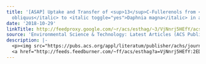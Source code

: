 ```yaml
---
title: '[ASAP] Uptake and Transfer of <sup>13</sup>C-Fullerenols from <italic toggle="yes">Scenedesmus
  obliquus</italic> to <italic toggle="yes">Daphnia magna</italic> in an Aquatic Environment'
date: '2018-10-29'
linkTitle: http://feedproxy.google.com/~r/acs/esthag/~3/VjNnrj5HEfY/acs.est.8b03121
source: 'Environmental Science & Technology: Latest Articles (ACS Publications)'
description: |-
  <p><img src="https://pubs.acs.org/appl/literatum/publisher/achs/journals/content/esthag/0/esthag.ahead-of-print/acs.est.8b03121/20181027/images/medium/es-2018-03121j_0007.gif" alt="TOC Graphic"/></p><div><cite>Environmental Science & Technology</cite></div><div>DOI: 10.1021/acs.est.8b03121</div><div class="feedflare">
  <a href="http://feeds.feedburner.com/~ff/acs/esthag?a=VjNnrj5HEfY:2EDNu5PGFVE:yIl2AUoC8zA"><img src="http://feeds.feedburner.com/~ff/acs/esthag?d=yIl2AUoC8zA" border="0"></img></a>
---
```

